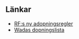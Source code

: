 Länkar
-----

* [RF:s ny adopningsregler](http://www.rf.se/Allanyheter/2014/Nyadopingreglergerokadflexibilitet/)
* [Wadas dopningslista](http://www.rf.se/Antidoping/Dopinglistor/WADAsdopinglista/)
